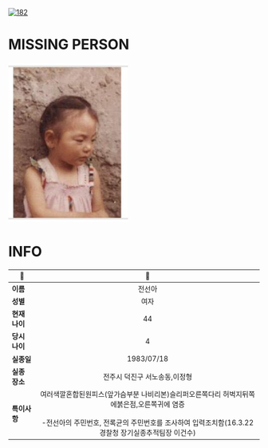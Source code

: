 [![182](https://img.shields.io/badge/%EC%8B%A4%EC%A2%85%EC%8B%A0%EA%B3%A0%EB%8A%94%20%EA%B5%AD%EB%B2%88%EC%97%86%EC%9D%B4-182-blue)](http://safe182.go.kr/index.do)

# MISSING PERSON

<img src="./missing_person.jpg">

# INFO

|🔑|💎|
|--|:--:|
|**이름**|전선아|
|**성별**|여자|
|**현재 나이**|44|
|**당시 나이**|4|
|**실종일**|1983/07/18|
|**실종 장소**|전주시 덕진구 서노송동,이정형 |
|**특이사항**|여러색깔혼합된원피스(앞가슴부분 나비리본)슬리퍼오른쪽다리 허벅지뒤쪽에붉은점,오른쪽귀에 염증</br></br>-전선아의 주민번호, 전록균의 주민번호를 조사하여 입력조치함(16.3.22 경찰청 장기실종추적팀장 이건수)|
